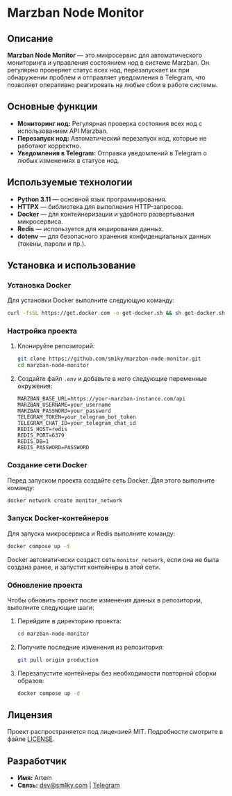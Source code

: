 
# Marzban Node Monitor

## Описание

**Marzban Node Monitor** — это микросервис для автоматического мониторинга и управления состоянием нод в системе Marzban. Он регулярно проверяет статус всех нод, перезапускает их при обнаружении проблем и отправляет уведомления в Telegram, что позволяет оперативно реагировать на любые сбои в работе системы.

## Основные функции

- **Мониторинг нод:** Регулярная проверка состояния всех нод с использованием API Marzban.
- **Перезапуск нод:** Автоматический перезапуск нод, которые не работают корректно.
- **Уведомления в Telegram:** Отправка уведомлений в Telegram о любых изменениях в статусе нод.

## Используемые технологии

- **Python 3.11** — основной язык программирования.
- **HTTPX** — библиотека для выполнения HTTP-запросов.
- **Docker** — для контейнеризации и удобного развертывания микросервиса.
- **Redis** — используется для кеширования данных.
- **dotenv** — для безопасного хранения конфиденциальных данных (токены, пароли и пр.).

## Установка и использование

### Установка Docker

Для установки Docker выполните следующую команду:

```bash
curl -fsSL https://get.docker.com -o get-docker.sh && sh get-docker.sh
```

### Настройка проекта

1. Клонируйте репозиторий:
    ```bash
    git clone https://github.com/sm1ky/marzban-node-monitor.git
    cd marzban-node-monitor
    ```

2. Создайте файл `.env` и добавьте в него следующие переменные окружения:

    ```env
    MARZBAN_BASE_URL=https://your-marzban-instance.com/api
    MARZBAN_USERNAME=your_username
    MARZBAN_PASSWORD=your_password
    TELEGRAM_TOKEN=your_telegram_bot_token
    TELEGRAM_CHAT_ID=your_telegram_chat_id
    REDIS_HOST=redis
    REDIS_PORT=6379
    REDIS_DB=1
    REDIS_PASSWORD=PASSWORD
    ```

### Создание сети Docker

Перед запуском проекта создайте сеть Docker. Для этого выполните команду:

```bash
docker network create monitor_network
```

### Запуск Docker-контейнеров

Для запуска микросервиса и Redis выполните команду:

```bash
docker compose up -d
```

Docker автоматически создаст сеть `monitor_network`, если она не была создана ранее, и запустит контейнеры в этой сети.

### Обновление проекта

Чтобы обновить проект после изменения данных в репозитории, выполните следующие шаги:

1. Перейдите в директорию проекта:
    ```bash
    cd marzban-node-monitor
    ```

2. Получите последние изменения из репозитория:
    ```bash
    git pull origin production
    ```

3. Перезапустите контейнеры без необходимости повторной сборки образов:
    ```bash
    docker compose up -d
    ```

## Лицензия

Проект распространяется под лицензией MIT. Подробности смотрите в файле [LICENSE](./LICENSE).

## Разработчик

- **Имя:** Artem
- **Связь:** [dev@sm1ky.com](mailto:dev@sm1ky.com) | [Telegram](https://t.me/forests_vpn)
